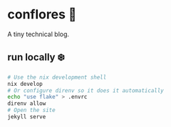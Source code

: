 # conflores 🌼

A tiny technical blog.

## run locally ❄️

```sh
# Use the nix development shell
nix develop
# Or configure direnv so it does it automatically
echo "use flake" > .envrc
direnv allow
# Open the site
jekyll serve
```
